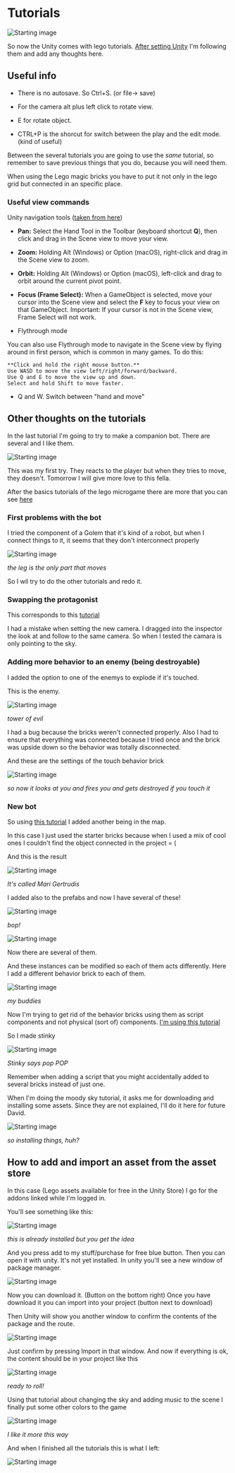 # Tutorials

![Starting image](https://raw.githubusercontent.com/d-prieto/davidlearnsunity/main/Starting/images/Captura004.JPG)

So now the Unity comes with lego tutorials. [After setting Unity](Setting%20Unity.md) I'm following them and add any thoughts here.

## Useful info

* There is no autosave. So Ctrl+S. (or file-> save)

* For the camera alt plus left click to rotate view.

* E for rotate object.

* CTRL+P is the shorcut for switch between the play and the edit mode. (kind of useful)

Between the several tutorials you are going to use the _same_ tutorial, so remember to save previous things that you do, because you will need them.

When using the Lego magic bricks you have to put it not only in the lego grid but connected in an specific place.

### Useful view commands

Unity navigation tools ([taken from here](https://learn.unity.com/tutorial/creating-with-lego-tools#5f919faeedbc2a00222cd95b))

*    **Pan:** Select the Hand Tool in the Toolbar (keyboard shortcut **Q**), then click and drag in the Scene view to move your view.

*    **Zoom:** Holding Alt (Windows) or Option (macOS), right-click and drag in the Scene view to zoom.

*    **Orbit:** Holding Alt (Windows) or Option (macOS), left-click and drag to orbit around the current pivot point.

*    **Focus (Frame Select):** When a GameObject is selected, move your cursor into the Scene  view and select the **F** key to focus your view on that GameObject. Important: If your cursor is not in the Scene view, Frame Select will not work.


* Flythrough mode

You can also use Flythrough mode to navigate in the Scene view by flying around in first person, which is common in many games. To do this:

    **Click and hold the right mouse button.**
    Use WASD to move the view left/right/forward/backward.
    Use Q and E to move the view up and down.
    Select and hold Shift to move faster.

* Q and W. Switch between "hand and move"



## Other thoughts on the tutorials

In the last tutorial I'm going to try to make a companion bot. There are several and I like them.

![Starting image](https://raw.githubusercontent.com/d-prieto/davidlearnsunity/main/Starting/images/Captura005.JPG)

This was my first try. They reacts to the player but when they tries to move, they doesn't. Tomorrow I will give more love to this fella.

After the basics tutorials of the lego microgame there are more that you can see [here](https://learn.unity.com/project/lego-template?signup=true)

### First problems with the bot

I tried the component of a Golem that it's kind of a robot, but when I connect things to it, it seems that they don't interconnect properly

![Starting image](https://raw.githubusercontent.com/d-prieto/davidlearnsunity/main/Starting/images/Captura006.JPG)

_the leg is the only part that moves_

So I wil try to do the other tutorials and redo it.


### Swapping the protagonist

This corresponds to this [tutorial](https://learn.unity.com/tutorial/lego-r-mod-change-the-player-minifig)

I had a mistake when setting the new camera. I dragged into the inspector the look at and follow to the same camera. So when I tested the camara is only pointing to the sky.


### Adding more behavior to an enemy (being destroyable)

I added the option to one of the enemys to explode if it's touched.

This is the enemy.

![Starting image](https://raw.githubusercontent.com/d-prieto/davidlearnsunity/main/Starting/images/Captura007.JPG)

_tower of evil_

I had a bug because the bricks weren't connected properly. Also I had to ensure that everything was connected because I tried once and the brick was upside down so the behavior was totally disconnected.

And these are the settings of the touch behavior brick

![Starting image](https://raw.githubusercontent.com/d-prieto/davidlearnsunity/main/Starting/images/Captura008.JPG)

_so now it looks at you and fires you and gets destroyed if you touch it_


### New bot

So using [this tutorial](https://learn.unity.com/tutorial/lego-r-mod-build-your-own-enemy?uv=2019.4&projectId=5f3cfedbedbc2a002093abe3#5f3d0ca9edbc2a0020e35d17) I added another being in the map.

In this case I just used the starter bricks because when I used a mix of cool ones I couldn't find the object connected in the project = (

And this is the result

![Starting image](https://raw.githubusercontent.com/d-prieto/davidlearnsunity/main/Starting/images/Captura009.JPG)

_It's called Mari Gertrudis_

I added also to the prefabs and now I have several of these!

![Starting image](https://raw.githubusercontent.com/d-prieto/davidlearnsunity/main/Starting/images/Captura009b.JPG)

_bop!_

![Starting image](https://raw.githubusercontent.com/d-prieto/davidlearnsunity/main/Starting/images/Captura010.JPG)

Now there are several of them.

And these instances can be modified so each of them acts differently. Here I add a different behavior brick to each of them.

![Starting image](https://raw.githubusercontent.com/d-prieto/davidlearnsunity/main/Starting/images/Captura011.JPG)

_my buddies_

Now I'm trying to get rid of the behavior bricks using them as script components and not physical (sort of) components. [I'm using this tutorial](https://learn.unity.com/tutorial/lego-mod-behavior-beyond-bricks)

So I made stinky

![Starting image](https://raw.githubusercontent.com/d-prieto/davidlearnsunity/main/Starting/images/Captura012.JPG)

_Stinky says pop POP_

Remember when adding a script that you might accidentally added to several bricks instead of just one.

When I'm doing the moody sky tutorial, it asks me for downloading and installing some assets. Since they are not explained, I'll do it here for future David.

![Starting image](https://raw.githubusercontent.com/d-prieto/davidlearnsunity/main/Starting/images/Captura013.JPG)

_so installing things, huh?_

## How to add and import an asset from the asset store

In this case (Lego assets available for free in the Unity Store) I go for the addons linked while I'm logged in.

You'll see something like this:

![Starting image](https://raw.githubusercontent.com/d-prieto/davidlearnsunity/main/Starting/images/Captura014.JPG)

_this is already installed but you get the idea_

And you press add to my stuff/purchase for free blue button.  Then you can open it with unity. It's not yet installed. In unity you'll see a new window of package manager.

![Starting image](https://raw.githubusercontent.com/d-prieto/davidlearnsunity/main/Starting/images/Captura015.JPG)

Now you can download it. (Button on the bottom right) Once you have download it you can import into your project (button next to download)

Then Unity will show you another window to confirm the contents of the package and the route.

![Starting image](https://raw.githubusercontent.com/d-prieto/davidlearnsunity/main/Starting/images/Captura016.JPG)

Just confirm by pressing Import in that window. And now if everything is ok, the content should be in your project like this

![Starting image](https://raw.githubusercontent.com/d-prieto/davidlearnsunity/main/Starting/images/Captura017.JPG)

_ready to roll!_

Using that tutorial about changing the sky and adding music to the scene I finally put some other colors to the game

![Starting image](https://raw.githubusercontent.com/d-prieto/davidlearnsunity/main/Starting/images/Captura018.JPG)

_I like it more this way_

And when I finished all the tutorials this is what I left:

![Starting image](https://raw.githubusercontent.com/d-prieto/davidlearnsunity/main/Starting/images/Captura019.JPG)
